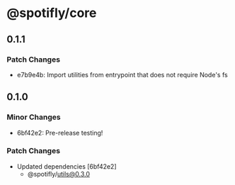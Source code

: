 # @spotifly/core

## 0.1.1

### Patch Changes

- e7b9e4b: Import utilities from entrypoint that does not require Node's fs

## 0.1.0

### Minor Changes

- 6bf42e2: Pre-release testing!

### Patch Changes

- Updated dependencies [6bf42e2]
  - @spotifly/utils@0.3.0
